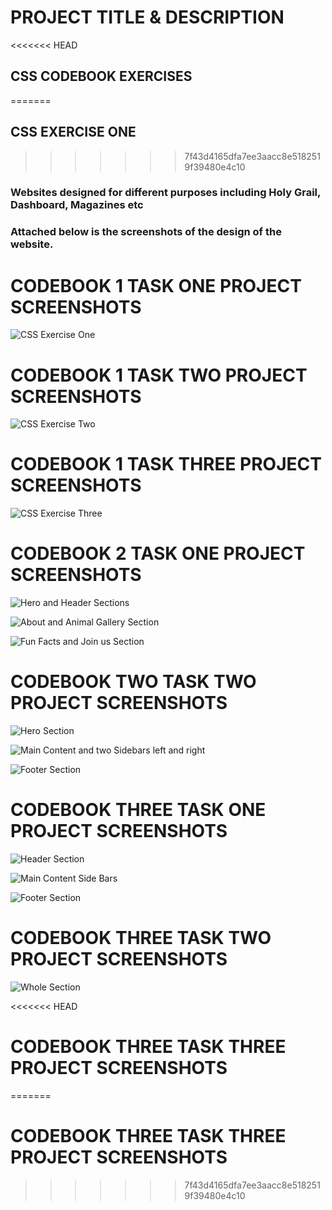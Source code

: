 # PROJECT TITLE & DESCRIPTION
<<<<<<< HEAD
## CSS CODEBOOK EXERCISES
=======
## CSS EXERCISE ONE
>>>>>>> 7f43d4165dfa7ee3aacc8e5182519f39480e4c10
### Websites designed for different purposes including Holy Grail, Dashboard, Magazines etc

### Attached below is the screenshots of the design of the website.

# CODEBOOK 1 TASK ONE PROJECT SCREENSHOTS
![CSS Exercise One](https://github.com/user-attachments/assets/be00f415-f44a-495c-bbf4-2a8d99d56a3b)

# CODEBOOK 1 TASK TWO PROJECT SCREENSHOTS

![CSS Exercise Two](https://github.com/user-attachments/assets/78c96361-67af-42e3-b647-3d38a46bcc71)

# CODEBOOK 1 TASK THREE PROJECT SCREENSHOTS

![CSS Exercise Three](https://github.com/user-attachments/assets/17b807c2-bd00-4119-9bf5-167f8969cacd)

# CODEBOOK 2 TASK ONE PROJECT SCREENSHOTS

![Hero and Header Sections](https://github.com/user-attachments/assets/0de70d1e-a82b-4851-b784-d24875e19ab7)

![About and Animal Gallery Section](https://github.com/user-attachments/assets/86bbab5b-a756-4b4a-b321-9ce58773053f)

![Fun Facts and Join us Section](https://github.com/user-attachments/assets/e9b85b64-8e1e-4b62-b60b-344494ba9c73)

# CODEBOOK TWO TASK TWO PROJECT SCREENSHOTS

![Hero Section](https://github.com/user-attachments/assets/ec5080f4-d6b4-4cf9-a84d-a4f24665a3eb)

![Main Content and two Sidebars left and right](https://github.com/user-attachments/assets/2065c9b0-a524-4a5c-af47-44b621461619)

![Footer Section](https://github.com/user-attachments/assets/d04f68b2-d2e0-4c4e-89b9-b9731c54721f)


# CODEBOOK THREE TASK ONE PROJECT SCREENSHOTS

![Header Section](https://github.com/user-attachments/assets/908eead2-c441-4e22-956b-85f950ec9e5a)

![Main Content Side Bars](https://github.com/user-attachments/assets/b8047a6d-f96b-4ef7-b970-b90d7bb79239)

![Footer Section](https://github.com/user-attachments/assets/ba2992b3-cacd-46d3-8605-9b83b9a7cd78)



# CODEBOOK THREE TASK TWO PROJECT SCREENSHOTS

![Whole Section](https://github.com/user-attachments/assets/9a321b7e-777f-4ab7-ad49-66a7fe81885d)

<<<<<<< HEAD
# CODEBOOK THREE TASK THREE PROJECT SCREENSHOTS
=======
# CODEBOOK THREE TASK THREE PROJECT SCREENSHOTS
>>>>>>> 7f43d4165dfa7ee3aacc8e5182519f39480e4c10
